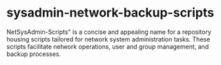 # sysadmin-network-backup-scripts
NetSysAdmin-Scripts" is a concise and appealing name for a repository housing scripts tailored for network system administration tasks. These scripts facilitate network operations, user and group management, and backup processes.
